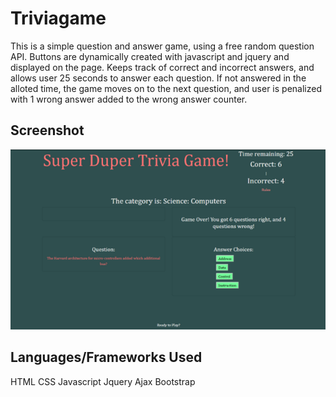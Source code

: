 # Triviagame
This is a simple question and answer game, using a free random question API. Buttons are dynamically created with javascript and jquery and displayed on the page. Keeps track of correct and incorrect answers, and allows user 25 seconds to answer each question. If not answered in the alloted time, the game moves on to the next question, and user is penalized with 1 wrong answer added to the wrong answer counter.

## Screenshot

<img src="assets/images/readme.png">

## Languages/Frameworks Used
HTML
CSS 
Javascript 
Jquery
Ajax
Bootstrap

